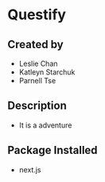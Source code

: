 # Questify
## Created by
- Leslie Chan
- Katleyn Starchuk
- Parnell Tse

## Description
- It is a adventure 

## Package Installed
- next.js